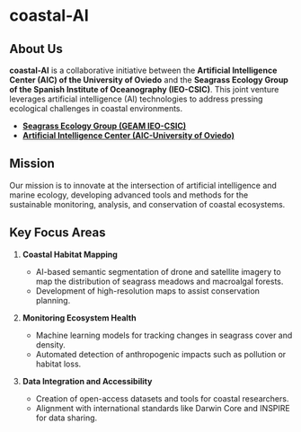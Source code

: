 # **coastal-AI**

## About Us
**coastal-AI** is a collaborative initiative between the **Artificial Intelligence Center (AIC) of the University of Oviedo** and the **Seagrass Ecology Group of the Spanish Institute of Oceanography (IEO-CSIC)**. This joint venture leverages artificial intelligence (AI) technologies to address pressing ecological challenges in coastal environments.

- **[Seagrass Ecology Group (GEAM IEO-CSIC)](https://www.ieo.es/es/)**
- **[Artificial Intelligence Center (AIC-University of Oviedo)](https://www.aic.uniovi.es)**

## Mission  
Our mission is to innovate at the intersection of artificial intelligence and marine ecology, developing advanced tools and methods for the sustainable monitoring, analysis, and conservation of coastal ecosystems.

## Key Focus Areas  
1. **Coastal Habitat Mapping**  
   - AI-based semantic segmentation of drone and satellite imagery to map the distribution of seagrass meadows and macroalgal forests.  
   - Development of high-resolution maps to assist conservation planning.

2. **Monitoring Ecosystem Health**  
   - Machine learning models for tracking changes in seagrass cover and density.  
   - Automated detection of anthropogenic impacts such as pollution or habitat loss.  

3. **Data Integration and Accessibility**  
   - Creation of open-access datasets and tools for coastal researchers.  
   - Alignment with international standards like Darwin Core and INSPIRE for data sharing.
